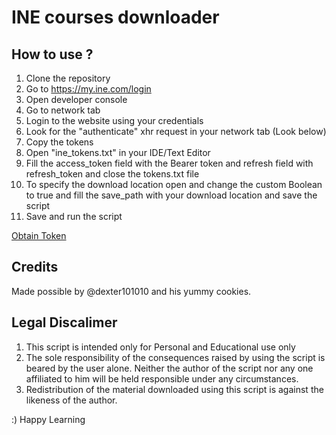 # INE courses downloader

## How to use ?

1. Clone the repository
2. Go to https://my.ine.com/login
3. Open developer console 
4. Go to network tab
5. Login to the website using your credentials
6. Look for the "authenticate" xhr request in your network tab (Look below)
7. Copy the tokens
8. Open "ine_tokens.txt" in your IDE/Text Editor
9. Fill the access_token field with the Bearer token and refresh field with refresh_token  and close the tokens.txt file
10. To specify the download location open and change the custom Boolean to true and fill the save_path with your download location and save the script
11. Save and run the script

[Obtain Token](https://raw.githubusercontent.com/Jayapraveen/INE-courses-downloader/screenshots/image.png)

## Credits
Made possible by @dexter101010 and his yummy cookies.

## Legal Discalimer
1. This script is intended only for Personal and Educational use only
2. The sole responsibility of the consequences raised by using the script is beared by the user alone. Neither the author of the script nor any one affiliated to him will be held responsible under any circumstances.
3. Redistribution of the material downloaded using this script is against the likeness of the author.

:) Happy Learning
 